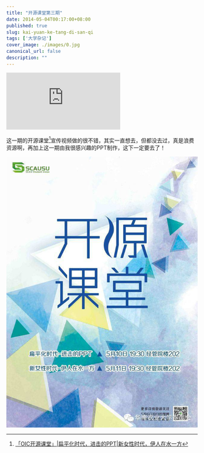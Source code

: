 ```yaml
---
title: "开源课堂第三期"
date: 2014-05-04T00:17:00+08:00
published: true
slug: kai-yuan-ke-tang-di-san-qi
tags: ['大学杂记']
cover_image: ./images/0.jpg
canonical_url: false
description: ""
---
```




<iframe frameborder="0" src="https://v.qq.com/txp/iframe/player.html?vid=r0129evnp57" allowFullScreen="true"></iframe>

这一期的开源课堂[^1]宣传视频做的很不错，其实一直想去，但都没去过，真是浪费资源啊，再加上这一期由我很感兴趣的PPT制作，这下一定要去了！

![](./images/0.jpg)

[^1]: [「OIC开源课堂」|扁平化时代，进击的PPT|新女性时代，伊人在水一方](https://www.douban.com/event/21500592/)